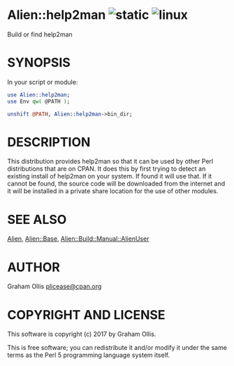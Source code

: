 # Alien::help2man ![static](https://github.com/PerlAlien/Alien-help2man/workflows/static/badge.svg) ![linux](https://github.com/PerlAlien/Alien-help2man/workflows/linux/badge.svg)

Build or find help2man

# SYNOPSIS

In your script or module:

```perl
use Alien::help2man;
use Env qw( @PATH );

unshift @PATH, Alien::help2man->bin_dir;
```

# DESCRIPTION

This distribution provides help2man so that it can be used by other
Perl distributions that are on CPAN.  It does this by first trying to
detect an existing install of help2man on your system.  If found it
will use that.  If it cannot be found, the source code will be downloaded
from the internet and it will be installed in a private share location
for the use of other modules.

# SEE ALSO

[Alien](https://metacpan.org/pod/Alien), [Alien::Base](https://metacpan.org/pod/Alien::Base), [Alien::Build::Manual::AlienUser](https://metacpan.org/pod/Alien::Build::Manual::AlienUser)

# AUTHOR

Graham Ollis <plicease@cpan.org>

# COPYRIGHT AND LICENSE

This software is copyright (c) 2017 by Graham Ollis.

This is free software; you can redistribute it and/or modify it under
the same terms as the Perl 5 programming language system itself.
